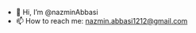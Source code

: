 - 👋 Hi, I’m @nazminAbbasi
- 📫 How to reach me: nazmin.abbasi1212@gmail.com

<!---
nazminAbbasi/nazminAbbasi is a ✨ special ✨ repository because its `README.md` (this file) appears on your GitHub profile.
You can click the Preview link to take a look at your changes.
--->
